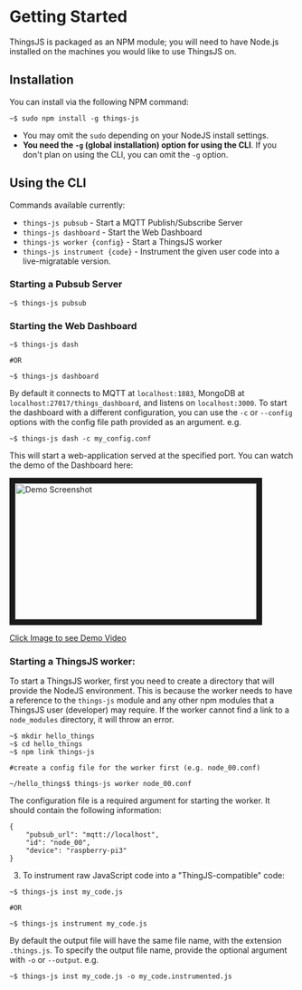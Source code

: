 # Getting Started

ThingsJS is packaged as an NPM module; you will need to have Node.js installed on the machines you would like to use ThingsJS on.


## Installation

You can install via the following NPM command:

```
~$ sudo npm install -g things-js

```

* You may omit the `sudo` depending on your NodeJS install settings.
* **You need the `-g` (global installation) option for using the CLI**. If you don't plan on using the CLI, you can omit the `-g` option.


## Using the CLI

Commands available currently:
* `things-js pubsub` - Start a MQTT Publish/Subscribe Server
* `things-js dashboard` - Start the Web Dashboard
* `things-js worker {config}` - Start a ThingsJS worker
* `things-js instrument {code}` - Instrument the given user code into a live-migratable version.

### Starting a Pubsub Server

```
~$ things-js pubsub
```

### Starting the Web Dashboard

```
~$ things-js dash

#OR

~$ things-js dashboard
```

By default it connects to MQTT at `localhost:1883`, MongoDB at `localhost:27017/things_dashboard`, and listens on `localhost:3000`.
To start the dashboard with a different configuration, you can use the `-c` or `--config` options with the config file path provided as an argument.
e.g.
```
~$ things-js dash -c my_config.conf
```

This will start a web-application served at the specified port.
You can watch the demo of the Dashboard here:

<a href="http://ece.ubc.ca/~kumseok/assets/ThingsJS_Migration.mp4" target="_blank"><img src="http://ece.ubc.ca/~kumseok/assets/ThingsJS_Migration.png" 
alt="Demo Screenshot" width="427" height="240" border="10" /><p>Click Image to see Demo Video</p></a>


### Starting a ThingsJS worker:

To start a ThingsJS worker, first you need to create a directory that will provide the NodeJS environment. This is because the worker needs to have a reference to the `things-js` module and any other npm modules that a ThingsJS user (developer) may require. If the worker cannot find a link to a `node_modules` directory, it will throw an error.

```
~$ mkdir hello_things
~$ cd hello_things
~$ npm link things-js

#create a config file for the worker first (e.g. node_00.conf) 

~/hello_things$ things-js worker node_00.conf
```

The configuration file is a required argument for starting the worker. It should contain the following information:

```
{
    "pubsub_url": "mqtt://localhost",
    "id": "node_00",
    "device": "raspberry-pi3"
}
```


3. To instrument raw JavaScript code into a "ThingJS-compatible" code:
```
~$ things-js inst my_code.js

#OR

~$ things-js instrument my_code.js
```
By default the output file will have the same file name, with the extension `.things.js`.
To specify the output file name, provide the optional argument with `-o` or `--output`.
e.g.
```
~$ things-js inst my_code.js -o my_code.instrumented.js
```

